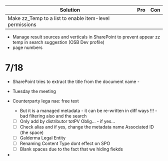| Solution | Pro | Con |
| -------- | --- | --- |
| Make zz_Temp to a list to enable item-level permissions         |     |     |

- Manage result sources and verticals in SharePoint to prevent appear zz temp in search suggestion (OSB Dev profile)
- page numbers
# 7/18
- SharePoint tries to extract the title from the document name - 

- Tuesday the meeting
- Counterparty lega nae: free text
	- But it is a managed metadata - it can be re-written in diff ways !!! - bad filtering also and the search
	- [ ] Only add by distributor totPV Oblig... - if yes...
	- [ ] Check alias and if yes, change the metadata name Associated ID (the space)
	- [ ] Galderma Legal Entity
	- [ ] Renaming Content Type dont effect on SPO
	- [ ] Blank spaces due to the fact that we hiding fiekds
- 
